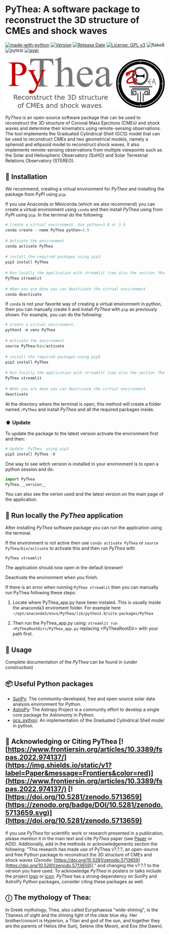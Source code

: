 # PyThea: A software package to reconstruct the 3D structure of CMEs and shock waves

[![made-with-python](https://img.shields.io/badge/Made%20with-Python-1f425f.svg)](https://www.python.org/)
[![Version](https://img.shields.io/github/v/release/AthKouloumvakos/PyThea)](https://github.com/AthKouloumvakos/PyThea/releases)
[![Release Date](https://img.shields.io/github/release-date/AthKouloumvakos/PyThea)](https://github.com/AthKouloumvakos/PyThea/releases)
[![License: GPL v3](https://img.shields.io/badge/License-GPL%20v3-blue.svg)](https://www.gnu.org/licenses/gpl-3.0)
![flake8](https://github.com/AthKouloumvakos/PyThea/actions/workflows/flake8.yml/badge.svg)
![pytest](https://github.com/AthKouloumvakos/PyThea/actions/workflows/pytest.yml/badge.svg)
[![pypi](https://img.shields.io/pypi/v/PyThea?style=flat&logo=pypi)](https://pypi.org/project/PyThea/)

![Logo](https://github.com/AthKouloumvakos/PyThea/blob/master/docs/logo/pythea_logo.png)

_PyThea_ is an open-source software package that can be used to reconstruct the 3D structure of Coronal Mass Ejections (CMEs) and shock waves and determine their kinematics using remote-sensing observations. The tool implements the Graduated Cylindrical Shell (GCS) model that can be used to reconstruct CMEs and two geometrical models, namely a spheroid and ellipsoid model to reconstruct shock waves. It also implements remote-sensing observations from multiple viewpoints such as the Solar and Heliospheric Observatory (SoHO) and Solar Terrestrial Relations Observatory (STEREO).

## 💾 Installation

We recommend, creating a virtual environment for _PyThea_ and installing the package from PyPI using ```pip```.

If you use Anaconda or Miniconda (which we also recommend) you can create a virtual environment using ```conda``` and then install _PyThea_ using from PyPI using ```pip```. In the terminal do the following:

```python
# Create a virtual environment. Use python=3.8 or 3.9
conda create --name PyThea python=3.9

# Activate the environment
conda activate PyThea

# install the required packages using pip3
pip3 install PyThea

# Run locally the application with streamlit (see also the section "Run locally the PyThea application" )
PyThea streamlit

# When you are done you can deactivate the virtual environment
conda deactivate
```

If ```conda``` is not your favorite way of creating a virtual environment in python, then you can manually create it and install _PyThea_ with ```pip``` as previously shown. For example, you can do the following:

```python
# Create a virtual environment.
python3 -m venv PyThea

# Activate the environment
source PyThea/bin/activate

# install the required packages using pip3
pip3 install PyThea

# Run locally the application with streamlit (see also the section "Run locally the PyThea application" )
PyThea streamlit

# When you are done you can deactivate the virtual environment
deactivate
```

At the directory where the terminal is open, this method will create a folder named ```/PyThea``` and install _PyThea_ and all the required packages inside.

### ⬆️ Update

To update the package to the latest version activate the environment first and then:

```python
# Update _PyThea_ using pip3
pip3 install PyThea -U
```

One way to see witch version is installed in your environment is to open a python session and do:
```python
import PyThea
PyThea.__version__
```
You can also see the verion used and the latest version on the main page of the application.

## 🐾 Run locally the _PyThea_ application

After installing _PyThea_ software package you can run the application using the terminal.

If the environment is not active then use ```conda activate PyThea``` or ```source PyThea/bin/activate``` to activate this and then run _PyThea_ with

```
PyThea streamlit
```

The application should now open in the default browser!

Deactivate the environment when you finish.

If there is an error when running ```PyThea streamlit``` then you can manually run PyThea following these steps:

1) Locate where PyThea_app.py have been instaled. This is usually inside the anaconda3 enviroment folder. For example here ```~/opt/anaconda3/envs/PyThea/lib/python3.9/site-packages/PyThea```

2) Then run the PyThea_app.py using: ```streamlit run <PyTheaRootDir>/PyThea_app.py``` replacing  \<PyTheaRootDir\> with your path first.

## 📙 Usage

Complete documentation of the _PyThea_ can be found in (under construction)

## 📦 Useful Python packages

- [SunPy](https://sunpy.org/): The community-developed, free and open-source solar data analysis environment for Python.
- [AstroPy](https://www.astropy.org/): The Astropy Project is a community effort to develop a single core package for Astronomy in Python.
- [gcs_python](https://github.com/johan12345/gcs_python/): An implementation of the Graduated Cylindrical Shell model in python.

## 📜 Acknowledging or Citing PyThea [![https://www.frontiersin.org/articles/10.3389/fspas.2022.974137/](https://img.shields.io/static/v1?label=Paper&message=Frontiers&color=red)](https://www.frontiersin.org/articles/10.3389/fspas.2022.974137/) [![https://doi.org/10.5281/zenodo.5713659](https://zenodo.org/badge/DOI/10.5281/zenodo.5713659.svg)](https://doi.org/10.5281/zenodo.5713659)

If you use _PyThea_ for scientific work or research presented in a publication, please mention it in the main text and cite _PyThea_ paper (see [Paper](https://www.frontiersin.org/articles/10.3389/fspas.2022.974137/) or ADS). Additionally, add in the methods or acknowledgements section the following: "This research has made use of PyThea v?.?.?, an open-source and free Python package to reconstruct the 3D structure of CMEs and shock waves (Zenodo: [https://doi.org/10.5281/zenodo.5713659](https://doi.org/10.5281/zenodo.5713659))." and changing the v?.?.? to the version you have used. To acknowledge _PyThea_ in posters or talks include the project [logo](https://github.com/AthKouloumvakos/PyThea/blob/master/docs/logo/pythea_logo.png) or [icon](https://github.com/AthKouloumvakos/PyThea/blob/master/docs/logo/pythea_icon.png). _PyThea_ has a strong dependency on SunPy and AstroPy Python packages, consider citing these packages as well.

## ⓘ The mythology of Thea:

In Greek mythology, Thea, also called Euryphaessa "wide-shining", is the Titaness of sight and the shining light of the clear blue sky. Her brother/consort is Hyperion, a Titan and god of the sun, and together they are the parents of Helios (the Sun), Selene (the Moon), and Eos (the Dawn).
